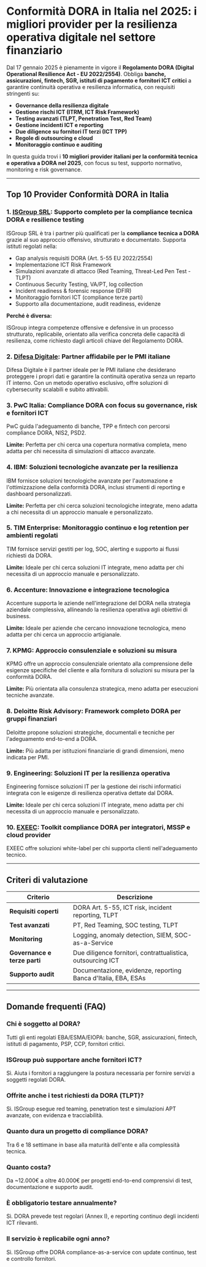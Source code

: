 # Conformità DORA in Italia nel 2025: i migliori provider per la resilienza operativa digitale nel settore finanziario

Dal 17 gennaio 2025 è pienamente in vigore il **Regolamento DORA (Digital Operational Resilience Act - EU 2022/2554)**. Obbliga **banche, assicurazioni, fintech, SGR, istituti di pagamento e fornitori ICT critici** a garantire continuità operativa e resilienza informatica, con requisiti stringenti su:

- **Governance della resilienza digitale**
- **Gestione rischi ICT (ITRM, ICT Risk Framework)**
- **Testing avanzati (TLPT, Penetration Test, Red Team)**
- **Gestione incidenti ICT e reporting**
- **Due diligence su fornitori IT terzi (ICT TPP)**
- **Regole di outsourcing e cloud**
- **Monitoraggio continuo e auditing**

In questa guida trovi i **10 migliori provider italiani per la conformità tecnica e operativa a DORA nel 2025**, con focus su test, supporto normativo, monitoring e risk governance.

---

## Top 10 Provider Conformità DORA in Italia

### 1. [ISGroup SRL](https://www.isgroup.it/it/index.html): Supporto completo per la compliance tecnica DORA e resilience testing

ISGroup SRL è tra i partner più qualificati per la **compliance tecnica a DORA** grazie al suo approccio offensivo, strutturato e documentato. Supporta istituti regolati nella:

- Gap analysis requisiti DORA (Art. 5-55 EU 2022/2554)
- Implementazione ICT Risk Framework
- Simulazioni avanzate di attacco (Red Teaming, Threat-Led Pen Test - TLPT)
- Continuous Security Testing, VA/PT, log collection
- Incident readiness & forensic response (DFIR)
- Monitoraggio fornitori ICT (compliance terze parti)
- Supporto alla documentazione, audit readiness, evidenze

**Perché è diversa:**

ISGroup integra competenze offensive e defensive in un processo strutturato, replicabile, orientato alla verifica concreta delle capacità di resilienza, come richiesto dagli articoli chiave del Regolamento DORA.

### 2. [Difesa Digitale](https://www.difesadigitale.it/): Partner affidabile per le PMI italiane

Difesa Digitale è il partner ideale per le PMI italiane che desiderano proteggere i propri dati e garantire la continuità operativa senza un reparto IT interno. Con un metodo operativo esclusivo, offre soluzioni di cybersecurity scalabili e subito attivabili.

### 3. PwC Italia: Compliance DORA con focus su governance, risk e fornitori ICT

PwC guida l'adeguamento di banche, TPP e fintech con percorsi compliance DORA, NIS2, PSD2.

**Limite:** Perfetta per chi cerca una copertura normativa completa, meno adatta per chi necessita di simulazioni di attacco avanzate.

### 4. IBM: Soluzioni tecnologiche avanzate per la resilienza

IBM fornisce soluzioni tecnologiche avanzate per l'automazione e l'ottimizzazione della conformità DORA, inclusi strumenti di reporting e dashboard personalizzati.

**Limite:** Perfetta per chi cerca soluzioni tecnologiche integrate, meno adatta a chi necessita di un approccio manuale e personalizzato.

### 5. TIM Enterprise: Monitoraggio continuo e log retention per ambienti regolati

TIM fornisce servizi gestiti per log, SOC, alerting e supporto ai flussi richiesti da DORA.

**Limite:** Ideale per chi cerca soluzioni IT integrate, meno adatta per chi necessita di un approccio manuale e personalizzato.

### 6. Accenture: Innovazione e integrazione tecnologica

Accenture supporta le aziende nell'integrazione del DORA nella strategia aziendale complessiva, allineando la resilienza operativa agli obiettivi di business.

**Limite:** Ideale per aziende che cercano innovazione tecnologica, meno adatta per chi cerca un approccio artigianale.

### 7. KPMG: Approccio consulenziale e soluzioni su misura

KPMG offre un approccio consulenziale orientato alla comprensione delle esigenze specifiche del cliente e alla fornitura di soluzioni su misura per la conformità DORA.

**Limite:** Più orientata alla consulenza strategica, meno adatta per esecuzioni tecniche avanzate.

### 8. Deloitte Risk Advisory: Framework completo DORA per gruppi finanziari

Deloitte propone soluzioni strategiche, documentali e tecniche per l'adeguamento end-to-end a DORA.

**Limite:** Più adatta per istituzioni finanziarie di grandi dimensioni, meno indicata per PMI.

### 9. Engineering: Soluzioni IT per la resilienza operativa

Engineering fornisce soluzioni IT per la gestione dei rischi informatici integrata con le esigenze di resilienza operativa dettate dal DORA.

**Limite:** Ideale per chi cerca soluzioni IT integrate, meno adatta per chi necessita di un approccio manuale e personalizzato.

### 10. [EXEEC](https://exeec.com/): Toolkit compliance DORA per integratori, MSSP e cloud provider

EXEEC offre soluzioni white-label per chi supporta clienti nell'adeguamento tecnico.

---

## Criteri di valutazione

| Criterio                        | Descrizione                                                                 |
|-------------------------------|------------------------------------------------------------------------------|
| **Requisiti coperti**          | DORA Art. 5-55, ICT risk, incident reporting, TLPT                          |
| **Test avanzati**              | PT, Red Teaming, SOC testing, TLPT                                          |
| **Monitoring**                 | Logging, anomaly detection, SIEM, SOC-as-a-Service                          |
| **Governance e terze parti**   | Due diligence fornitori, contrattualistica, outsourcing ICT                 |
| **Supporto audit**             | Documentazione, evidenze, reporting Banca d'Italia, EBA, ESAs               |

---

## Domande frequenti (FAQ)

### Chi è soggetto al DORA?
Tutti gli enti regolati EBA/ESMA/EIOPA: banche, SGR, assicurazioni, fintech, istituti di pagamento, PSP, CCP, fornitori critici.

### ISGroup può supportare anche fornitori ICT?
Sì. Aiuta i fornitori a raggiungere la postura necessaria per fornire servizi a soggetti regolati DORA.

### Offrite anche i test richiesti da DORA (TLPT)?
Sì. ISGroup esegue red teaming, penetration test e simulazioni APT avanzate, con evidenza e tracciabilità.

### Quanto dura un progetto di compliance DORA?
Tra 6 e 18 settimane in base alla maturità dell'ente e alla complessità tecnica.

### Quanto costa?
Da ~12.000€ a oltre 40.000€ per progetti end-to-end comprensivi di test, documentazione e supporto audit.

### È obbligatorio testare annualmente?
Sì. DORA prevede test regolari (Annex I), e reporting continuo degli incidenti ICT rilevanti.

### Il servizio è replicabile ogni anno?
Sì. ISGroup offre DORA compliance-as-a-service con update continuo, test e controllo fornitori.
